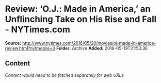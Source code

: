 # Review: ‘O.J.: Made in America,’ an Unflinching Take on His Rise and Fall - NYTimes.com

**Source:** http://www.nytimes.com/2016/05/20/movies/oj-made-in-america-review.html?nytmobile=0
**Folder:** Archive
**Added:** 2016-05-19T21:53:36




## Content
*Content would need to be fetched separately for web URLs*
